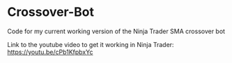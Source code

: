 # Crossover-Bot
Code for my current working version of the Ninja Trader SMA crossover bot

Link to the youtube video to get it working in Ninja Trader:
https://youtu.be/cPb1KfpbxYc
